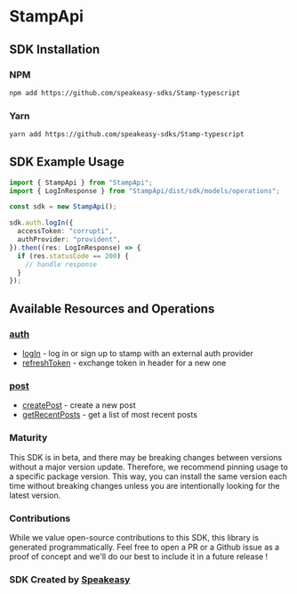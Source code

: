 # StampApi

<!-- Start SDK Installation -->
## SDK Installation

### NPM

```bash
npm add https://github.com/speakeasy-sdks/Stamp-typescript
```

### Yarn

```bash
yarn add https://github.com/speakeasy-sdks/Stamp-typescript
```
<!-- End SDK Installation -->

## SDK Example Usage
<!-- Start SDK Example Usage -->
```typescript
import { StampApi } from "StampApi";
import { LogInResponse } from "StampApi/dist/sdk/models/operations";

const sdk = new StampApi();

sdk.auth.logIn({
  accessToken: "corrupti",
  authProvider: "provident",
}).then((res: LogInResponse) => {
  if (res.statusCode == 200) {
    // handle response
  }
});
```
<!-- End SDK Example Usage -->

<!-- Start SDK Available Operations -->
## Available Resources and Operations


### [auth](docs/sdks/auth/README.md)

* [logIn](docs/sdks/auth/README.md#login) - log in or sign up to stamp with an external auth provider
* [refreshToken](docs/sdks/auth/README.md#refreshtoken) - exchange token in header for a new one

### [post](docs/sdks/post/README.md)

* [createPost](docs/sdks/post/README.md#createpost) - create a new post
* [getRecentPosts](docs/sdks/post/README.md#getrecentposts) - get a list of most recent posts
<!-- End SDK Available Operations -->

### Maturity

This SDK is in beta, and there may be breaking changes between versions without a major version update. Therefore, we recommend pinning usage
to a specific package version. This way, you can install the same version each time without breaking changes unless you are intentionally
looking for the latest version.

### Contributions

While we value open-source contributions to this SDK, this library is generated programmatically.
Feel free to open a PR or a Github issue as a proof of concept and we'll do our best to include it in a future release !

### SDK Created by [Speakeasy](https://docs.speakeasyapi.dev/docs/using-speakeasy/client-sdks)

